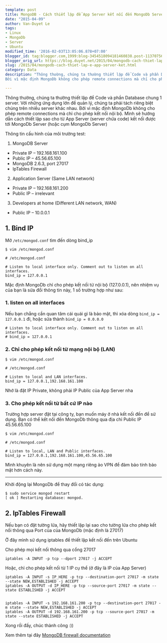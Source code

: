 ```yaml
---
template: post
title: MongoDB - Cách thiết lập để App Server kết nối đến MongoDb Server
date: "2015-04-09"
author: Van-Duyet Le
tags:
- Linux
- MongoDb
- Server
- Ubuntu
modified_time: '2016-02-03T13:05:06.878+07:00'
blogger_id: tag:blogger.com,1999:blog-3454518094181460838.post-1137075654557312195
blogger_orig_url: https://blog.duyet.net/2015/04/mongodb-cach-thiet-lap-e-app-server-ket.html
slug: /2015/04/mongodb-cach-thiet-lap-e-app-server-ket.html
category: Data
description: "Thông thường, chúng ta thường thiết lập để Code và phần Database chung 1 server. Với những ứng dụng lớn để quản lý, chúng ta phải tách riêng biệt chúng trên nhiều server khác nhau.
Bởi vì mặc định MongoDb không cho phép remote connections mà chỉ cho phép kết nối nội bộ. Mình sẽ hướng dẫn cách thiết lập sao cho từ App Server (server chứa code) kết nối được tới MongoDb Server (hoặc cụm MongoDb Server)"

---
```


Thông thường, chúng ta thường thiết lập để Code và phần Database chung 1 server. Với những ứng dụng lớn để quản lý, chúng ta phải tách riêng biệt chúng trên nhiều server khác nhau.
Bởi vì mặc định MongoDb không cho phép remote connections mà chỉ cho phép kết nối nội bộ. Mình sẽ hướng dẫn cách thiết lập sao cho từ App Server (server chứa code) kết nối được tới MongoDb Server (hoặc cụm MongoDb Server)

Thông tin cấu hình của môi trường test:

1. MongoDB Server

- Private IP – 192.168.161.100
- Public IP – 45.56.65.100
- MongoDB 2.6.3, port 27017
- IpTables Firewall

2. Application Server (Same LAN network)

- Private IP – 192.168.161.200
- Public IP – irrelevant

3. Developers at home (Different LAN network, WAN)

- Public IP – 10.0.0.1

## 1. Bind IP ##

Mở `/etc/mongod.conf` tìm đến dòng bind_ip

```
$ vim /etc/mongod.conf

# /etc/mongod.conf

# Listen to local interface only. Comment out to listen on all interfaces.
bind_ip = 127.0.0.1
```

Mặc định MongoDb chỉ cho phép kết nối từ nội bộ (127.0.0.1), nên nhiệm vụ của bạn là sửa đổi thông tin này, 1 số trường hợp như sau: 

### 1. listen on all interfaces ###

Nếu bạn chẳng cần quan tâm cái quái gì là bảo mật, thì xóa dòng `bind_ip = 127.0.0.1` đi, hoặc sửa thành `bind_ip = 0.0.0.0`

```
# Listen to local interface only. Comment out to listen on all interfaces.
# bind_ip = 127.0.0.1
```

### 2. Chỉ cho phép kết nối từ mạng nội bộ (LAN) ###

```
$ vim /etc/mongod.conf

# /etc/mongod.conf

# Listen to local and LAN interfaces.
bind_ip = 127.0.0.1,192.168.161.100
```

Nhớ là đặt IP Private, không phải IP Public của App Server nha 

### 3. Cho phép kết nối từ bất cứ IP nào ###

Trường hợp server đặt tại công ty, bạn muốn máy ở nhà kết nối đến để sử dụng. Bạn có thể kết nối đến MongoDb thông qua địa chỉ Public IP 45.56.65.100

```
$ vim /etc/mongod.conf

# /etc/mongod.conf

# Listen to local, LAN and Public interfaces.
bind_ip = 127.0.0.1,192.168.161.100,45.56.65.100
```

Mình khuyên là nên sử dụng một mạng riêng ảo VPN để đảm bảo tính bảo mật hơn cách này. 

---------------------

Khởi động lại MongoDb để thay đổi có tác dụng: 

```
$ sudo service mongod restart
[ ok ] Restarting database: mongod.
```

## 2. IpTables Firewall ##

Nếu bạn có đặt tường lửa, hãy thiết lập lại sao cho tường lửa cho phép kết nối thông qua Port của của MongoDb (mặc định là 27017)

Ở đây mình sử dụng iptables để thiết lập kết nối đến trên Ubuntu 

Cho phép mọi kết nối thông qua cổng 27017

```
iptables -A INPUT -p tcp --dport 27017 -j ACCEPT
```

Hoặc, chỉ cho phép kết nối từ 1 IP cụ thể (ở đây là IP của App Server)

```
iptables -A INPUT -s IP_HERE -p tcp --destination-port 27017 -m state --state NEW,ESTABLISHED -j ACCEPT
iptables -A OUTPUT -d IP_HERE -p tcp --source-port 27017 -m state --state ESTABLISHED -j ACCEPT
```

```

iptables -A INPUT -s 192.168.161.200 -p tcp --destination-port 27017 -m state --state NEW,ESTABLISHED -j ACCEPT
iptables -A OUTPUT -d 192.168.161.200 -p tcp --source-port 27017 -m state --state ESTABLISHED -j ACCEPT
```

Xong rồi đấy, chúc thành công :))

Xem thêm tại đây [MongoDB firewall documentation](http://docs.mongodb.org/manual/tutorial/configure-linux-iptables-firewall/)
